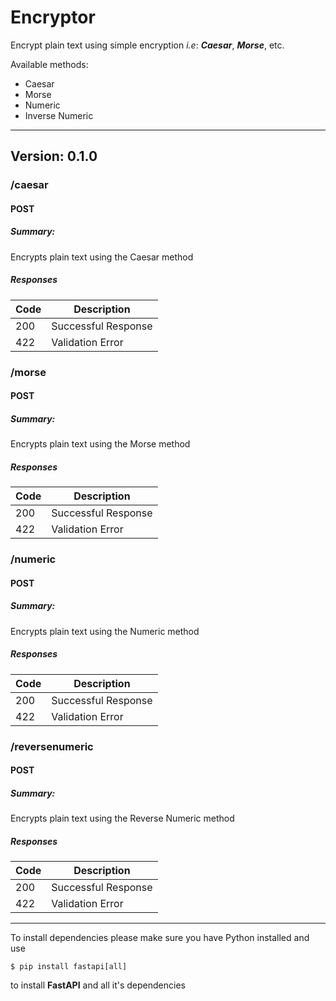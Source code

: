 # Encryptor
Encrypt plain text using simple encryption *i.e*: ***Caesar***, ***Morse***, etc.

Available methods:

  * Caesar
  * Morse
  * Numeric
  * Inverse Numeric
---
## Version: 0.1.0

### /caesar

#### POST
##### Summary:

Encrypts plain text using the Caesar method

##### Responses

| Code | Description |
| ---- | ----------- |
| 200 | Successful Response |
| 422 | Validation Error |

### /morse

#### POST
##### Summary:

Encrypts plain text using the Morse method

##### Responses

| Code | Description |
| ---- | ----------- |
| 200 | Successful Response |
| 422 | Validation Error |

### /numeric

#### POST
##### Summary:

Encrypts plain text using the Numeric method

##### Responses

| Code | Description |
| ---- | ----------- |
| 200 | Successful Response |
| 422 | Validation Error |

### /reversenumeric

#### POST
##### Summary:

Encrypts plain text using the Reverse Numeric method

##### Responses

| Code | Description |
| ---- | ----------- |
| 200 | Successful Response |
| 422 | Validation Error |

      
----
      
To install dependencies please make sure you have Python installed and use

`$ pip install fastapi[all]`

to install **FastAPI** and all it's dependencies
